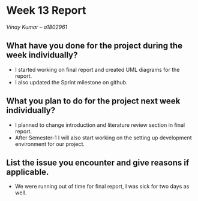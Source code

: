 # Week 13 Report
*Vinay Kumar – a1802961*

## What have you done for the project during the week individually?

- I started working on final report and created UML diagrams for the report.
- I also updated the Sprint milestone on github. 

## What you plan to do for the project next week individually?
- I planned to change introduction and literature review section in final report.
- After Semester-1 I will also start working on the setting up development environment for our project.

## List the issue you encounter and give reasons if applicable.
- We were running out of time for final report, I was sick for two days as well.